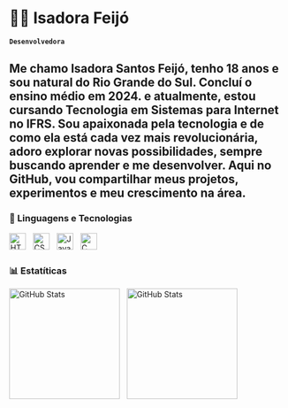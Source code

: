 # 👩‍💻 Isadora Feijó

**`Desenvolvedora`**

Me chamo Isadora Santos Feijó, tenho 18 anos e sou natural do Rio Grande do Sul. Concluí o ensino médio em 2024. e atualmente, estou cursando Tecnologia em Sistemas para Internet no IFRS. Sou apaixonada pela tecnologia e de como ela está cada vez mais revolucionária, adoro explorar novas possibilidades, sempre buscando aprender e me desenvolver. Aqui no GitHub, vou compartilhar meus projetos, experimentos e meu crescimento na área.
 ---
 ### 🤖 Linguagens e Tecnologias 
  <img 
    align="left" 
    alt="HTML"
    title="HTML" 
    width="30px" 
    style="padding-right: 10px;" 
    src="https://cdn.jsdelivr.net/gh/devicons/devicon@latest/icons/html5/html5-original.svg"/>
  <img 
    align="left" 
    alt="CSS" 
    title="CSS"
    width="30px" 
    style="padding-right: 10px;" 
    src="https://cdn.jsdelivr.net/gh/devicons/devicon@latest/icons/css3/css3-original.svg" 
/>
<img 
    align="left" 
    alt="JavaScript" 
    title="JavaScript"
    width="30px" 
    style="padding-right: 10px;" 
    src="https://cdn.jsdelivr.net/gh/devicons/devicon@latest/icons/javascript/javascript-original.svg" 
/>
<img 
    align="left"
    alt="C"
    title="C"
    width="30px"
    style="padding-right: 10px"
    src="https://img.icons8.com/?size=100&id=40670&format=png&color=000000"
/>
<br/>
<br/>
### 📊 Estatíticas
<p>
  <img 
    align="left" 
    alt="GitHub Stats" 
    height="200" 
    style="padding-right: 10px;" 
    src="https://github-readme-stats.vercel.app/api?username=isadorafeijo&show_icons=true&theme=tokyonight&include_all_commits=true&locale=pt-br" 
  />

<img 
      align="left" 
      alt="GitHub Stats" 
      height="200" 
      src="https://github-readme-stats.vercel.app/api/top-langs/?username=isadorafeijo&theme=tokyonight&layout=compact&custom_title=Tecnologias&langs_count=9" 
  />

</p>



